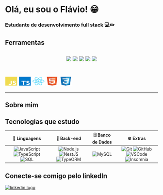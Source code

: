 <h1> Olá, eu sou o Flávio! 😁 </h1>
<h3> Estudante de desenvolvimento full stack 💻✏️</h3>

<h2>Ferramentas <h2>
  
<p align="center">
  <img src="https://img.shields.io/badge/Code-TypeScript-informational?style=flat&logo=typescript&logoColor=white&color=3178c6"/>
  <img src="https://img.shields.io/badge/Code-JavaScript-yellow?style=flat&logo=javascript&logoColor=white"/>
  <img src="https://img.shields.io/badge/SQL-Database-blue?style=flat&logo=mysql&logoColor=white"/>
  <img src="https://img.shields.io/badge/Node.js-Backend-green?style=flat&logo=node.js&logoColor=white"/>
  <img src="https://img.shields.io/badge/NestJS-Framework-red?style=flat&logo=nestjs&logoColor=white"/>
</p>

<div style="display: inline_block"><br>
  <img align="center" alt="Js" height="30" width="40" src="https://raw.githubusercontent.com/devicons/devicon/master/icons/javascript/javascript-plain.svg">
  <img align="center" alt="Ts" height="30" width="40" src="https://raw.githubusercontent.com/devicons/devicon/master/icons/typescript/typescript-plain.svg">
  <img align="center" alt="React" height="30" width="40" src="https://raw.githubusercontent.com/devicons/devicon/master/icons/react/react-original.svg">
  <img align="center" alt="HTML" height="30" width="40" src="https://raw.githubusercontent.com/devicons/devicon/master/icons/html5/html5-original.svg">
  <img align="center" alt="CSS" height="30" width="40" src="https://raw.githubusercontent.com/devicons/devicon/master/icons/css3/css3-original.svg">
</div>

---

## Sobre mim

<h2> Tecnologias que estudo </h2>
<table>
  <thead>
    <tr>
      <th align="center">💬 Linguagens</th>
      <th align="center">🔧 Back-end</th>
      <th align="center">🗄️ Banco de Dados</th>
      <th align="center">⚙️ Extras</th>
    </tr>
  </thead>
  <tbody>
    <tr>
      <td align="center">
        <img alt="JavaScript" src="https://img.shields.io/badge/-JavaScript-F7DF1E?style=flat&logo=javascript&logoColor=black" />
        <img alt="TypeScript" src="https://img.shields.io/badge/-TypeScript-3178c6?style=flat&logo=typescript&logoColor=white" />
        <img alt="SQL" src="https://img.shields.io/badge/-SQL-4479A1?style=flat&logo=postgresql&logoColor=white" />
      </td>
      <td align="center">
        <img alt="Node.js" src="https://img.shields.io/badge/-Node.js-339933?style=flat&logo=node.js&logoColor=white" />
        <img alt="NestJS" src="https://img.shields.io/badge/-NestJS-E0234E?style=flat&logo=nestjs&logoColor=white" />
        <img alt="TypeORM" src="https://img.shields.io/badge/-TypeORM-FF5733?style=flat&logo=typeorm&logoColor=white" />
      </td>
      <td align="center">
        <img alt="MySQL" src="https://img.shields.io/badge/-MySQL-4479A1?style=flat&logo=mysql&logoColor=white" />
      </td>
      </td>
      <td align="center">
        <img alt="Git" src="https://img.shields.io/badge/-Git-F05032?style=flat&logo=git&logoColor=white" />
        <img alt="GitHub" src="https://img.shields.io/badge/-GitHub-181717?style=flat&logo=github&logoColor=white" />
        <img alt="VSCode" src="https://img.shields.io/badge/-VSCode-007ACC?style=flat&logo=visual-studio-code&logoColor=white" />
        <img alt="Insomnia" src="https://img.shields.io/badge/-Insomnia-5849BE?style=flat&logo=insomnia&logoColor=white" />
      </td>
    </tr>
  </tbody>
</table>


<h2> Conecte-se comigo pelo linkedIn </h2>
<div align="left">
  <a href="https://www.linkedin.com/in/flavio-aguilar-477484237/" target="_blank">
    <img src="https://img.shields.io/static/v1?message=LinkedIn&logo=linkedin&label=&color=0077B5&logoColor=white&labelColor=&style=for-the-badge" height="35" alt="linkedin logo"  />
  </a>
</div>

